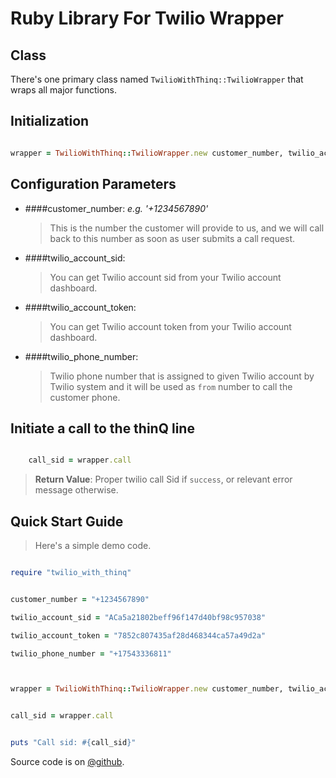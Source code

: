 Ruby Library For Twilio Wrapper
=========================

Class
-----

There's one primary class named `TwilioWithThinq::TwilioWrapper` that wraps all major functions.

Initialization
--------------

```ruby

wrapper = TwilioWithThinq::TwilioWrapper.new customer_number, twilio_account_sid, twilio_account_token, twilio_phone_number

```

Configuration Parameters
------------------------

- ####customer_number:  *e.g. '+1234567890'*
	> This is the number the customer will provide to us, and we will call back to this number as soon as user submits a call request.

- ####twilio_account_sid:
	
	> You can get Twilio account sid from your Twilio account dashboard.

- ####twilio_account_token:

	> You can get Twilio account token from your Twilio account dashboard.

- ####twilio_phone_number:

	>Twilio phone number that is assigned to given Twilio account by Twilio system and it will be used as `from` number to call the customer phone.

Initiate a call to the thinQ line
------------------------------------

```ruby

	call_sid = wrapper.call

```

> **Return Value**: Proper twilio call Sid if `success`, or relevant error message otherwise.

Quick Start Guide
-----------------

> Here's a simple demo code.

```ruby

require "twilio_with_thinq"


customer_number = "+1234567890"

twilio_account_sid = "ACa5a21802beff96f147d40bf98c957038"

twilio_account_token = "7852c807435af28d468344ca57a49d2a"

twilio_phone_number = "+17543336811"



wrapper = TwilioWithThinq::TwilioWrapper.new customer_number, twilio_account_sid, twilio_account_token, twilio_phone_number


call_sid = wrapper.call


puts "Call sid: #{call_sid}"

```

Source code is on [@github](https://github.com/harouf/twilio-thinq-ruby).